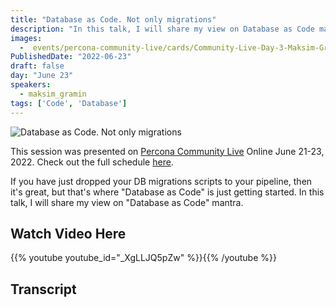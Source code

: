 ```yaml
---
title: "Database as Code. Not only migrations"
description: "In this talk, I will share my view on Database as Code mantra"
images:
  -  events/percona-community-live/cards/Community-Live-Day-3-Maksim-Gramin.jpg
PublishedDate: "2022-06-23"
draft: false
day: "June 23"
speakers:
  - maksim_gramin
tags: ['Code', 'Database']
---
```


![Database as Code. Not only migrations](events/percona-community-live/cards/Community-Live-Day-3-Maksim-Gramin.jpg)

This session was presented on [Percona Community Live](/events/percona-community-live-2022/) Online June 21-23, 2022. Check out the full schedule [here](/events/percona-community-live-2022/).

If you have just dropped your DB migrations scripts to your pipeline, then it's great, but that's where "Database as Code" is just getting started. In this talk, I will share my view on "Database as Code" mantra.

## Watch Video Here

{{% youtube youtube_id="_XgLLJQ5pZw" %}}{{% /youtube %}}

## Transcript